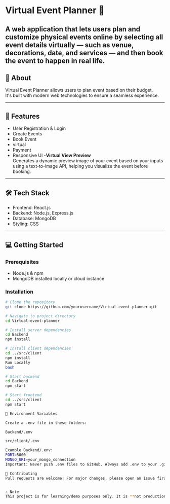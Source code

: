 # Virtual Event Planner 🎉

A web application that lets users plan and customize physical events online by selecting all event details virtually — such as venue, decorations, date, and services — and then book the event to happen in real life.
---

## 📖 About

Virtual Event Planner allows users to plan event based on their budget,  
It's built with modern web technologies to ensure a seamless experience.

---

## 🚀 Features

- User Registration & Login  
- Create Events  
- Book Event
- virtual
- Payment  
- Responsive UI
 -**Virtual View Preview**  
  Generates a dynamic preview image of your event based on your inputs using a text-to-image API, helping you visualize the event before booking.
---

## 🛠 Tech Stack

- Frontend: React.js  
- Backend: Node.js, Express.js  
- Database: MongoDB  
- Styling: CSS

---

## 💻 Getting Started

### Prerequisites

- Node.js & npm  
- MongoDB installed locally or cloud instance

### Installation

```bash
# Clone the repository
git clone https://github.com/yourusername/Virtual-event-planner.git

# Navigate to project directory
cd Virtual-event-planner

# Install server dependencies
cd Backend
npm install

# Install client dependencies
cd ../src/client
npm install
Run Locally
bash

# Start backend
cd Backend
npm start

# Start frontend
cd ../src/client
npm start

🔐 Environment Variables

Create a .env file in these folders:

Backend/.env

src/client/.env

Example Backend/.env:
PORT=5000
MONGO_URI=your_mongo_connection
Important: Never push .env files to GitHub. Always add .env to your .gitignore.

🤝 Contributing
Pull requests are welcome! For major changes, please open an issue first.


⚠️ Note
This project is for learning/demo purposes only. It is **not production-secure**. Avoid using real credentials or sensitive information.




